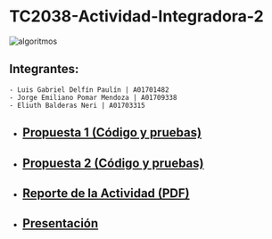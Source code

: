 # TC2038-Actividad-Integradora-2

![algoritmos](https://neurona-ba.com/wp-content/uploads/2021/02/Articulo-Garofalo-interna.jpg)

## Integrantes:
    - Luis Gabriel Delfín Paulín | A01701482
    - Jorge Emiliano Pomar Mendoza | A01709338
    - Eliuth Balderas Neri | A01703315 

* ## [Propuesta 1 (Código y pruebas)](/SP2/propuesta1)
* ## [Propuesta 2 (Código y pruebas)](/SP2/propuesta2)
* ## [Reporte de la Actividad (PDF)](/SP2/ReporteIntegradora2.pdf)
* ## [Presentación](/SP2/PresentacionIntegradora2.pdf)

